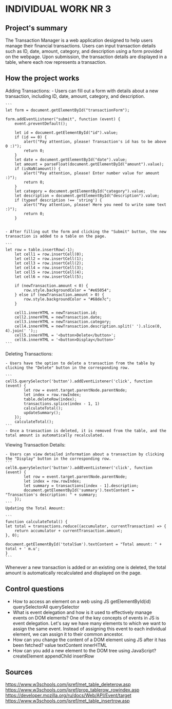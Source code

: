 # INDIVIDUAL WORK NR 3

## Project's summary 
The Transaction Manager is a web application designed to help users manage their financial transactions. 
Users can input transaction details such as ID, date, amount, category, and description using a form provided on the webpage. 
Upon submission, the transaction details are displayed in a table, where each row represents a transaction.

## How the project works
Adding Transactions:
    - Users can fill out a form with details about a new transaction, including ID, date, amount, category, and description.
    
    ```
    let form = document.getElementById("transactionForm");

    form.addEventListener("submit", function (event) {
        event.preventDefault();

        let id = document.getElementById("id").value;
        if (id == 0) {
            alert("Pay attention, please! Transaction's id has to be above 0 :)");
            return 0;
        }
        let date = document.getElementById("date").value;
        let amount = parseFloat(document.getElementById("amount").value);
        if (isNaN(amount)) {
            alert("Pay attention, please! Enter number value for amount :)");
            return 0;
        }
        let category = document.getElementById("category").value;
        let description = document.getElementById("description").value;
        if (typeof description !== 'string') {
            alert("Pay attention, please! Here you need to write some text :)");
            return 0;
        }  
    

    - After filling out the form and clicking the "Submit" button, the new transaction is added to a table on the page.

    ```
    let row = table.insertRow(-1);
        let cell1 = row.insertCell(0);
        let cell2 = row.insertCell(1);
        let cell3 = row.insertCell(2);
        let cell4 = row.insertCell(3);
        let cell5 = row.insertCell(4);
        let cell6 = row.insertCell(5);

        if (newTransaction.amount < 0) {
            row.style.backgroundColor = "#e65054";
        } else if (newTransaction.amount > 0) {
            row.style.backgroundColor = "#68de7c";
        }

        cell1.innerHTML = newTransaction.id;
        cell2.innerHTML = newTransaction.date;
        cell3.innerHTML = newTransaction.category;
        cell4.innerHTML = newTransaction.description.split(' ').slice(0, 4).join(' ');;
        cell5.innerHTML = '<button>Delete</button>';
        cell6.innerHTML = '<button>Display</button>'
    ```
Deleting Transactions:

    - Users have the option to delete a transaction from the table by clicking the "Delete" button in the corresponding row.

    ```
    cell5.querySelector('button').addEventListener('click', function (event) {
            let row = event.target.parentNode.parentNode;
            let index = row.rowIndex;
            table.deleteRow(index);
            transactions.splice(index - 1, 1)
            calculateTotal();
            updateSummary();
        });
        calculateTotal();
    ```
    - Once a transaction is deleted, it is removed from the table, and the total amount is automatically recalculated.

Viewing Transaction Details:

    - Users can view detailed information about a transaction by clicking the "Display" button in the corresponding row.
    ```
    cell6.querySelector('button').addEventListener('click', function (event) {
            let row = event.target.parentNode.parentNode;
            let index = row.rowIndex;
            let summary = transactions[index - 1].description;
            document.getElementById('summary').textContent = "Transaction's description: " + summary;
        });
    ```
    Updating the Total Amount:

    ```
    function calculateTotal() {
    let total = transactions.reduce((accumulator, currentTransaction) => {
        return accumulator + currentTransaction.amount;
    }, 0);

    document.getElementById('totalSum').textContent = "Total amount: " + total + ' m.u';
    }
    ```

Whenever a new transaction is added or an existing one is deleted, the total amount is automatically recalculated and displayed on the page.

## Control questions
- How to access an element on a web using JS
    getElementById(id)
    querySelectorAll
    querySelector
- What is event delegation and how is it used to effectively manage events on DOM elements?
    One of the key concepts of events in JS is event delegation. Let's say we have many elements to which we want to assign the same event.
    Instead of assigning this event to each individual element, we can assign it to their common ancestor.
- How can you change the content of a DOM element using JS after it has been fetched?
    value
    textContent
    innerHTML
- How can you add a new element to the DOM tree using JavaScript?
    createElement
    appendChild
    insertRow

## Sources 
https://www.w3schools.com/jsref/met_table_deleterow.asp
https://www.w3schools.com/jsref/prop_tablerow_rowindex.asp
https://developer.mozilla.org/ru/docs/Web/API/Event/target
https://www.w3schools.com/jsref/met_table_insertrow.asp
